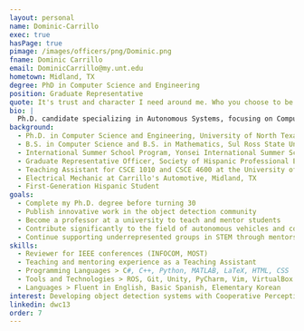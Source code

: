 ```yaml
---
layout: personal
name: Dominic-Carrillo
exec: true
hasPage: true
pimage: /images/officers/png/Dominic.png
fname: Dominic Carrillo
email: DominicCarrillo@my.unt.edu
hometown: Midland, TX
degree: PhD in Computer Science and Engineering
position: Graduate Representative
quote: It's trust and character I need around me. Who you choose to be around you, let you know who you are. - Han Lue
bio: |
  Ph.D. candidate specializing in Autonomous Systems, focusing on Computer Vision, Object Detection, and Registration under the guidance of Dr. Qing Yang at the University of North Texas. My research aims to advance the domain of connected automated vehicles, contributing to safer and more efficient transportation systems. As a first-generation Hispanic student, I am passionate about mentoring and assisting students in STEM fields. I have actively served as a Graduate Representative Officer for the Society of Hispanic Professional Engineers, supporting undergraduates in professional development, promoting graduate studies and research. With experience as a Teaching Assistant, I aspire to become a professor to teach and mentor future engineers and computer scientists.
background:
  - Ph.D. in Computer Science and Engineering, University of North Texas (Expected 2025)
  - B.S. in Computer Science and B.S. in Mathematics, Sul Ross State University
  - International Summer School Program, Yonsei International Summer School, Seoul, Korea
  - Graduate Representative Officer, Society of Hispanic Professional Engineers, University of North Texas since 2022
  - Teaching Assistant for CSCE 1010 and CSCE 4600 at the University of North Texas
  - Electrical Mechanic at Carrillo's Automotive, Midland, TX
  - First-Generation Hispanic Student
goals:
  - Complete my Ph.D. degree before turning 30
  - Publish innovative work in the object detection community
  - Become a professor at a university to teach and mentor students
  - Contribute significantly to the field of autonomous vehicles and connected systems
  - Continue supporting underrepresented groups in STEM through mentorship and outreach
skills:
  - Reviewer for IEEE conferences (INFOCOM, MOST)
  - Teaching and mentoring experience as a Teaching Assistant
  - Programming Languages > C#, C++, Python, MATLAB, LaTeX, HTML, CSS
  - Tools and Technologies > ROS, Git, Unity, PyCharm, Vim, VirtualBox
  - Languages > Fluent in English, Basic Spanish, Elementary Korean
interest: Developing object detection systems with Cooperative Perception in the Autonomous Vehicles field, and promoting STEM education among underrepresented communities.
linkedin: dwc13
order: 7
---
```

